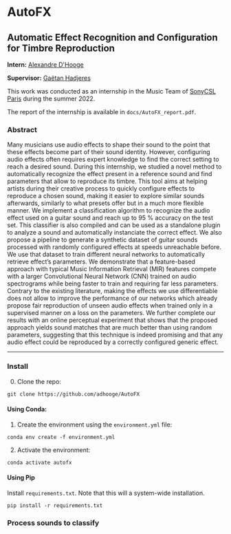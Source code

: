 # AutoFX
## Automatic Effect Recognition and Configuration for Timbre Reproduction

__Intern:__ [Alexandre D'Hooge](https://github.com/adhooge)

__Supervisor:__ [Gaëtan Hadjeres](https://github.com/Ghadjeres)

This work was conducted as an internship in the Music Team of [SonyCSL Paris](https://csl.sony.fr/) during the summer 2022.

The report of the internship is available in `docs/AutoFX_report.pdf`.

### Abstract

Many musicians use audio effects to shape their sound to the point that these effects become part of
their sound identity. However, configuring audio effects often requires expert knowledge to find the
correct setting to reach a desired sound. During this internship, we studied a novel method to automatically
recognize the effect present in a reference sound and find parameters that allow to reproduce its timbre.
This tool aims at helping artists during their creative process to quickly configure effects to reproduce
a chosen sound, making it easier to explore similar sounds afterwards, similarly to what presets offer
but in a much more flexible manner.
We implement a classification algorithm to recognize the audio effect used on a guitar sound and reach
up to 95 % accuracy on the test set. This classifier is also compiled and can be used as a standalone
plugin to analyze a sound and automatically instanciate the correct effect. We also propose a pipeline
to generate a synthetic dataset of guitar sounds processed with randomly configured effects at speeds
unreachable before. We use that dataset to train different neural networks to automatically retrieve
effect’s parameters. We demonstrate that a feature-based approach with typical Music Information
Retrieval (MIR) features compete with a larger Convolutional Neural Network (CNN) trained on
audio spectrograms while being faster to train and requiring far less parameters. Contrary to the
existing literature, making the effects we use differentiable does not allow to improve the performance
of our networks which already propose fair reproduction of unseen audio effects when trained only
in a supervised manner on a loss on the parameters. We further complete our results with an online
perceptual experiment that shows that the proposed approach yields sound matches that are much
better than using random parameters, suggesting that this technique is indeed promising and that
any audio effect could be reproduced by a correctly configured generic effect.

___

### Install

0. Clone the repo:
```
git clone https://github.com/adhooge/AutoFX
```

#### Using Conda:

1. Create the environment using the `environment.yml` file:
```
conda env create -f environment.yml
```

2. Activate the environment:
 ```
conda activate autofx
 ```

#### Using Pip

Install `requirements.txt`. Note that this will a system-wide installation.
```
pip install -r requirements.txt
```

### Process sounds to classify

